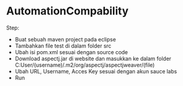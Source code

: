 # AutomationCompability

Step: 
- Buat sebuah maven project pada eclipse
- Tambahkan file test di dalam folder src
- Ubah isi pom.xml sesuai dengan source code
- Download aspectj.jar di website dan masukkan ke dalam folder C:User/(username)/.m2/org/aspectj/aspectjweaver/(file)
- Ubah URL, Username, Acces Key sesuai dengan akun sauce labs
- Run
